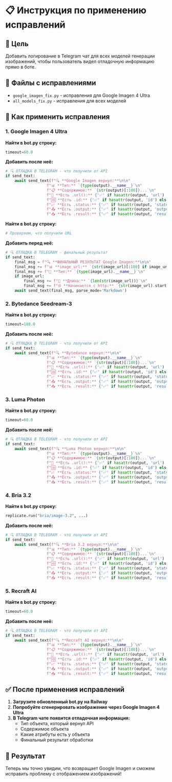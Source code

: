 # 📋 Инструкция по применению исправлений

## 🎯 Цель
Добавить логирование в Telegram чат для всех моделей генерации изображений, чтобы пользователь видел отладочную информацию прямо в боте.

## 📁 Файлы с исправлениями
- `google_imagen_fix.py` - исправления для Google Imagen 4 Ultra
- `all_models_fix.py` - исправления для всех моделей

## 🔧 Как применить исправления

### 1. Google Imagen 4 Ultra
**Найти в bot.py строку:**
```python
timeout=60.0
```

**Добавить после неё:**
```python
# 🔍 ОТЛАДКА В TELEGRAM - что получили от API
if send_text:
    await send_text(f"🔍 **Google Imagen вернул:**\n\n"
                  f"📊 **Тип:** `{type(output).__name__}`\n"
                  f"📋 **Содержимое:** `{str(output)[:100]}...`\n"
                  f"🔗 **Есть .url():** {'✅' if hasattr(output, 'url') else '❌'}\n"
                  f"🆔 **Есть .id:** {'✅' if hasattr(output, 'id') else '❌'}\n"
                  f"📈 **Есть .status:** {'✅' if hasattr(output, 'status') else '❌'}\n"
                  f"📤 **Есть .output:** {'✅' if hasattr(output, 'output') else '❌'}\n"
                  f"📥 **Есть .result:** {'✅' if hasattr(output, 'result') else '❌'}", parse_mode='Markdown')
```

**Найти в bot.py строку:**
```python
# Проверяем, что получили URL
```

**Добавить перед неё:**
```python
# 🔍 ОТЛАДКА В TELEGRAM - финальный результат
if send_text:
    final_msg = f"🔍 **ФИНАЛЬНЫЙ РЕЗУЛЬТАТ Google Imagen:**\n\n"
    final_msg += f"📊 **image_url:** `{str(image_url)[:100] if image_url else 'None'}...`\n"
    final_msg += f"🔗 **Тип:** `{type(image_url).__name__}`\n"
    if image_url:
        final_msg += f"📏 **Длина:** `{len(str(image_url))}`\n"
        final_msg += f"🌐 **Начинается с http:** `{str(image_url).startswith(('http://', 'https://'))}`\n"
    await send_text(final_msg, parse_mode='Markdown')
```

### 2. Bytedance Seedream-3
**Найти в bot.py строку:**
```python
timeout=180.0
```

**Добавить после неё:**
```python
# 🔍 ОТЛАДКА В TELEGRAM - что получили от API
if send_text:
    await send_text(f"🔍 **Bytedance вернул:**\n\n"
                  f"📊 **Тип:** `{type(output).__name__}`\n"
                  f"📋 **Содержимое:** `{str(output)[:100]}...`\n"
                  f"🔗 **Есть .url():** {'✅' if hasattr(output, 'url') else '❌'}\n"
                  f"🆔 **Есть .id:** {'✅' if hasattr(output, 'id') else '❌'}\n"
                  f"📈 **Есть .status:** {'✅' if hasattr(output, 'status') else '❌'}\n"
                  f"📤 **Есть .output:** {'✅' if hasattr(output, 'output') else '❌'}\n"
                  f"📥 **Есть .result:** {'✅' if hasattr(output, 'result') else '❌'}", parse_mode='Markdown')
```

### 3. Luma Photon
**Найти в bot.py строку:**
```python
timeout=60.0
```

**Добавить после неё:**
```python
# 🔍 ОТЛАДКА В TELEGRAM - что получили от API
if send_text:
    await send_text(f"🔍 **Luma Photon вернул:**\n\n"
                  f"📊 **Тип:** `{type(output).__name__}`\n"
                  f"📋 **Содержимое:** `{str(output)[:100]}...`\n"
                  f"🔗 **Есть .url():** {'✅' if hasattr(output, 'url') else '❌'}\n"
                  f"🆔 **Есть .id:** {'✅' if hasattr(output, 'id') else '❌'}\n"
                  f"📈 **Есть .status:** {'✅' if hasattr(output, 'status') else '❌'}\n"
                  f"📤 **Есть .output:** {'✅' if hasattr(output, 'output') else '❌'}\n"
                  f"📥 **Есть .result:** {'✅' if hasattr(output, 'result') else '❌'}", parse_mode='Markdown')
```

### 4. Bria 3.2
**Найти в bot.py строку:**
```python
replicate.run("bria/image-3.2", ...)
```

**Добавить после неё:**
```python
# 🔍 ОТЛАДКА В TELEGRAM - что получили от API
if send_text:
    await send_text(f"🔍 **Bria 3.2 вернул:**\n\n"
                  f"📊 **Тип:** `{type(output).__name__}`\n"
                  f"📋 **Содержимое:** `{str(output)[:100]}...`\n"
                  f"🔗 **Есть .url():** {'✅' if hasattr(output, 'url') else '❌'}\n"
                  f"🆔 **Есть .id:** {'✅' if hasattr(output, 'id') else '❌'}\n"
                  f"📈 **Есть .status:** {'✅' if hasattr(output, 'status') else '❌'}\n"
                  f"📤 **Есть .output:** {'✅' if hasattr(output, 'output') else '❌'}\n"
                  f"📥 **Есть .result:** {'✅' if hasattr(output, 'result') else '❌'}", parse_mode='Markdown')
```

### 5. Recraft AI
**Найти в bot.py строку:**
```python
timeout=60.0
```

**Добавить после неё:**
```python
# 🔍 ОТЛАДКА В TELEGRAM - что получили от API
if send_text:
    await send_text(f"🔍 **Recraft AI вернул:**\n\n"
                  f"📊 **Тип:** `{type(output).__name__}`\n"
                  f"📋 **Содержимое:** `{str(output)[:100]}...`\n"
                  f"🔗 **Есть .url():** {'✅' if hasattr(output, 'url') else '❌'}\n"
                  f"🆔 **Есть .id:** {'✅' if hasattr(output, 'id') else '❌'}\n"
                  f"📈 **Есть .status:** {'✅' if hasattr(output, 'status') else '❌'}\n"
                  f"📤 **Есть .output:** {'✅' if hasattr(output, 'output') else '❌'}\n"
                  f"📥 **Есть .result:** {'✅' if hasattr(output, 'result') else '❌'}", parse_mode='Markdown')
```

## ✅ После применения исправлений

1. **Загрузите обновленный bot.py на Railway**
2. **Попробуйте сгенерировать изображение через Google Imagen 4 Ultra**
3. **В Telegram чате появится отладочная информация:**
   - Тип объекта, который вернул API
   - Содержимое объекта
   - Какие атрибуты есть у объекта
   - Финальный результат обработки

## 🎯 Результат
Теперь мы точно увидим, что возвращает Google Imagen и сможем исправить проблему с отображением изображений!

